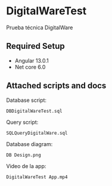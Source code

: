 # DigitalWareTest
Prueba técnica DigitalWare

## Required Setup
* Angular 13.0.1
* Net core 6.0

## Attached scripts and docs

Database script:
```
DBDigitalWareTest.sql
```

Query script:
```
SQLQueryDigitalWare.sql
```

Database diagram:
```
DB Design.png
```

Video de la app:
```
DigitalWareTest App.mp4
```



